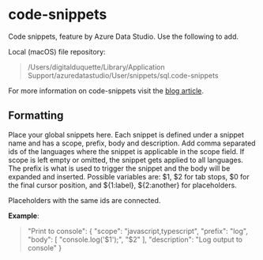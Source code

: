 # code-snippets

Code snippets, feature by Azure Data Studio.  Use the following to add.  

Local (macOS) file repository: 
> /Users/digitalduquette/Library/Application Support/azuredatastudio/User/snippets/sql.code-snippets

For more information on code-snippets visit the [blog article](https://docs.microsoft.com/en-us/sql/azure-data-studio/code-snippets?view=sql-server-2017).

## Formatting
Place your global snippets here. Each snippet is defined under a snippet name and has a scope, prefix, body and description. Add comma separated ids of the languages where the snippet is applicable in the scope field. If scope is left empty or omitted, the snippet gets applied to all languages. The prefix is what is used to trigger the snippet and the body will be expanded and inserted. Possible variables are: $1, $2 for tab stops, $0 for the final cursor position, and ${1:label}, ${2:another} for placeholders. 

Placeholders with the same ids are connected.

**Example**:
> "Print to console": {
> "scope": "javascript,typescript",
> "prefix": "log",
> "body": [
> 		"console.log('$1');",
> 		"$2"
> 	],
> 	"description": "Log output to console"
> }

